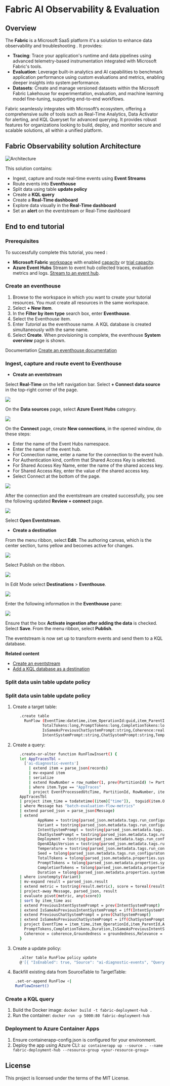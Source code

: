 # Fabric AI Observability & Evaluation

## Overview

The **Fabric** is a Microsoft SaaS platform it's a solution to enhance data observability and troubleshooting . It provides:

- **Tracing**: Trace your application's runtime and data pipelines using advanced telemetry-based instrumentation integrated with Microsoft Fabric's tools.
- **Evaluation**: Leverage built-in analytics and AI capabilities to benchmark application performance using custom evaluations and metrics, enabling deeper insights into system performance.
- **Datasets**: Create and manage versioned datasets within the Microsoft Fabric Lakehouse for experimentation, evaluation, and machine learning model fine-tuning, supporting end-to-end workflows.

Fabric seamlessly integrates with Microsoft’s ecosystem, offering a comprehensive suite of tools such as Real-Time Analytics, Data Activator for alerting, and KQL Queryset for advanced querying. 
It provides robust features for organizations looking to build, deploy, and monitor secure and scalable solutions, all within a unified platform.

## Fabric Observability solution Architecture

![Architecture](./img/fabric_observability_architecture.png)

This solution contains:

- Ingest, capture and route real-time events using **Event Streams** 
- Route events into **Eventhouse**
- Split data using table **update policy**
- Create a **KQL query**
- Create a **Real-Time dashboard**
- Explore data visually in the **Real-Time dashboard**
- Set an **alert** on the eventstream or Real-Time dashboard
  
## End to end tutorial

### Prerequisites

To successfully complete this tutorial, you need : 

- **Microsoft Fabric** [workspace](https://learn.microsoft.com/en-us/fabric/get-started/create-workspaces) with enabled [capacity](https://learn.microsoft.com/en-us/fabric/enterprise/licenses) or [trial capacity](https://learn.microsoft.com/en-us/fabric/get-started/fabric-trial). 
- **Azure Event Hubs** Stream to event hub collected traces, evaluation metrics and logs. [Stream to an event hub](https://learn.microsoft.com/en-us/azure/azure-monitor/essentials/create-diagnostic-settings?tabs=portal). 


### Create an eventhouse

1. Browse to the workspace in which you want to create your tutorial resources. You must create all resources in the same workspace.
1. Select **+ New item**.
1. In the **Filter by item type** search box, enter **Eventhouse**.
1. Select the Eventhouse item.
1. Enter *Tutorial* as the eventhouse name. A KQL database is created simultaneously with the same name.
1. Select **Create**. When provisioning is complete, the eventhouse **System overview** page is shown.

  Documentation  [Create an eventhouse documentation](https://learn.microsoft.com/en-us/fabric/real-time-intelligence/create-eventhouse)


### Ingest, capture and route event to Eventhouse

- **Create an eventstream**

Select **Real-Time** on the left navigation bar.
Select **+ Connect data source** in the top-right corner of the page. 

![](./img/connect-data-source.png)

On the **Data sources** page, select **Azure Event Hubs** category.

![](./img/select-source.png)
   
On the **Connect** page, create **New connections**, in the opened window, do these steps:
  - Enter the name of the Event Hubs namespace.
  - Enter the name of the event hub.
  - For Connection name, enter a name for the connection to the event hub.
  - For Authentication kind, confirm that Shared Access Key is selected.
  - For Shared Access Key Name, enter the name of the shared access key.
  - For Shared Access Key, enter the value of the shared access key.
  - Select Connect at the bottom of the page.

![](img/connect-source.png)   

After the connection and the eventstream are created successfully, you see the following updated **Review + connect** page.
      
![](img/review-connect-success.png)   

Select **Open Eventstream**.

- **Create a destination**
         
From the menu ribbon, select **Edit**. The authoring canvas, which is the center section, turns yellow and becomes active for changes.

![](img/event-stream-edit-button.png)      

Select Publish on the ribbon.

![](img/publish.png)    

In Edit Mode select **Destinations** > **Eventhouse**.
    
![](img/event-house-selected.png) 

Enter the following information in the **Eventhouse** pane:

![](img/kql-database-details.png) 

Ensure that the box **Activate ingestion after adding the data** is checked.
Select **Save**.
From the menu ribbon, select **Publish**.

   The eventstream is now set up to transform events and send them to a KQL database.

**Related content**

* [Create an eventstream](https://learn.microsoft.com/en-us/fabric/real-time-intelligence/event-streams/add-source-azure-event-hubs?pivots=enhanced-capabilities)
* [Add a KQL database as a destination](https://learn.microsoft.com/en-us/fabric/real-time-intelligence/event-streams/add-destination-kql-database?pivots=enhanced-capabilities)




















### Split data usin table update policy



### Split data usin table update policy

1. Create a target table:
   ```bash
      .create table 
        RunFlow (EventTime:datetime,item_OperationId:guid,item_ParentId:string,AppName:string,Variant:string,Deployment:string,OpenAIApiVersion:string,
                TotalTokens:long,PromptTokens:long,CompletionTokens:long,Duration:long,IsSameAsPreviousIntentSystemPrompt:string,
                IsSameAsPreviousChatSystemPrompt:string,Coherence:real,Groundedness:real,Relevance:real,Similarity:real,
                IntentSystemPrompt:string,ChatSystemPrompt:string,Temperature:string,Seed:long)
   ```  

2. Create a query:
   ```bash 
      .create-or-alter function RunFlowInsert() {
      let AppTracesTbl = 
        ['ai-diagnostic-events']
          | extend item = parse_json(records)
          | mv-expand item
          | serialize
          | extend RowNumber = row_number(1, prev(PartitionId) != PartitionId) 
          | where item.Type == "AppTraces"
          | project EventProcessedUtcTime, PartitionId, RowNumber, item, metricName = item.metricName, Target = item.Target, Type = item.Type, PropertiesPayload = dynamic_to_json(item.Properties.payload);
      AppTracesTbl
      | project item_time = todatetime((item)["time"]),  toguid(item.OperationId) , tostring(item.ParentId), Message = dynamic_to_json(item.Message)
      | where Message has "batch-evaluation-flow-metrics"
      | extend parsed_json = parse_json(Message)
      | extend 
              AppName = tostring(parsed_json.metadata.tags.run_configuraton.application_name),		
              Variant = tostring(parsed_json.metadata.tags.run_configuraton.variant),
              IntentSystemPrompt = tostring(parsed_json.metadata.tags.run_configuraton.intent_system_prompt),
              ChatSystemPrompt = tostring(parsed_json.metadata.tags.run_configuraton.chat_system_prompt),
              Deployment = tostring(parsed_json.metadata.tags.run_configuraton.llm_config.azure_deployment),
              OpenAIApiVersion = tostring(parsed_json.metadata.tags.run_configuraton.llm_config.openai_api_version),
              Temperature = tostring(parsed_json.metadata.tags.run_configuraton.llm_config.model_parameters.temperature),
              Seed = tolong(parsed_json.metadata.tags.run_configuraton.llm_config.model_parameters.seed),
              TotalTokens = tolong(parsed_json.metadata.properties.system_metrics.total_tokens),
              PromptTokens = tolong(parsed_json.metadata.properties.system_metrics.prompt_tokens),
              CompletionTokens = tolong(parsed_json.metadata.properties.system_metrics.completion_tokens),
              Duration = tolong(parsed_json.metadata.properties.system_metrics.duration)
      | where isnotempty(Variant)         
      | mv-expand result = parsed_json.result
      | extend metric = tostring(result.metric), score = toreal(result.score)
      | project-away Message, parsed_json, result
      | evaluate pivot(metric, any(score))
      | sort by item_time asc
      | extend PreviousIntentSystemPrompt = prev(IntentSystemPrompt)
      | extend IsSameAsPreviousIntentSystemPrompt = iff(IntentSystemPrompt == PreviousIntentSystemPrompt or isempty(PreviousIntentSystemPrompt), "Yes", "No")
      | extend PreviousChatSystemPrompt = prev(ChatSystemPrompt)
      | extend IsSameAsPreviousChatSystemPrompt = iff(ChatSystemPrompt == PreviousChatSystemPrompt or isempty(PreviousChatSystemPrompt), "Yes", "No")
      | project EventTime = item_time,item_OperationId,item_ParentId,AppName,Variant,Deployment,OpenAIApiVersion,TotalTokens,
        PromptTokens,CompletionTokens,Duration,IsSameAsPreviousIntentSystemPrompt,IsSameAsPreviousChatSystemPrompt,
        Coherence = coherence,Groundedness = groundedness,Relevance = relevance,Similarity = similarity,IntentSystemPrompt,ChatSystemPrompt,Temperature,Seed
      }
   ```  

3. Create a update policy:
   ```bash 
      .alter table RunFlow policy update
      @'[{ "IsEnabled": true, "Source": "ai-diagnostic-events", "Query": "RunFlowInsert()", "IsTransactional": true}]'
   ```  
4. Backfill existing data from SourceTable to TargetTable:
   ```bash 
    .set-or-append RunFlow <|
    RunFlowInsert()
   ```  

### Create a KQL query



1. Build the Docker image: `docker build -t fabric-deployment-hub .`
2. Run the container: `docker run -p 5000:80 fabric-deployment-hub`

### Deployment to Azure Container Apps

1. Ensure containerapp-config.json is configured for your environment.
2. Deploy the app using Azure CLI: `az containerapp up --source . --name fabric-deployment-hub --resource-group <your-resource-group>`

## License

This project is licensed under the terms of the MIT License.